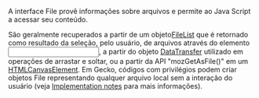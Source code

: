 A interface File provê informações sobre arquivos e permite ao Java Script a acessar seu conteúdo.

São geralmente recuperados a partir de um objeto[FileList](https://developer.mozilla.org/pt-BR/docs/Web/API/FileList) que é retornado como resultado da seleção, pelo usuário, de arquivos através do elemento [<input>](https://developer.mozilla.org/pt-BR/docs/Web/HTML/Element/input), a partir do objeto [DataTransfer](https://developer.mozilla.org/pt-BR/docs/Web/API/DataTransfer) utilizado em operações de arrastar e soltar, ou a partir da API "mozGetAsFile()" em um [HTMLCanvasElement](https://developer.mozilla.org/pt-BR/docs/Web/API/HTMLCanvasElement). Em Gecko, códigos com privilégios podem criar objetos File representando qualquer arquivo local sem a interação do usuário (veja [Implementation notes](https://developer.mozilla.org/pt-BR/docs/Web/API/File#implementation_notes) para mais informações).